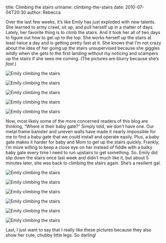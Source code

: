 title: Climbing the stairs
urlname: climbing-the-stairs
date: 2010-07-04T20:30
author: Rebecca

Over the last few weeks, it&#x02bc;s like Emily has just exploded with new
talents. She learned to army crawl, sit up, and pull herself up in a matter of
days. Lately, her favorite thing is to climb the stairs. And it took her all of
two days to figure out how to get up to the top. She works herself up the stairs
at least twice a day and is getting pretty fast at it. She knows that I&#x02bc;m
not crazy about the idea of her going up the stairs unsupervised because she
giggles wildly when she gets to the first landing without my noticing and
scampers up the stairs if she sees me coming. (The pictures are blurry because
she&#x02bc;s *fast*.)

![Emily climbing the stairs][a]

[a]: {static}/images/2010-06-29-emily-01.jpg

![Emily climbing the stairs][b]

[b]: {static}/images/2010-06-29-emily-02.jpg

![Emily climbing the stairs][c]

[c]: {static}/images/2010-06-29-emily-03.jpg

![Emily climbing the stairs][d]

[d]: {static}/images/2010-06-29-emily-04.jpg

![Emily climbing the stairs][e]

[e]: {static}/images/2010-06-29-emily-05.jpg

Now, most likely some of the more concerned readers of this blog are thinking,
&ldquo;Where *is* their baby gate?&rdquo; Simply told, we don&#x02bc;t have one.
Our metal frame banister and uneven walls have made it nearly impossible for me
to find a baby gate that we could install and operate easily. Plus, a baby gate
makes it harder for baby and Mom to get up the stairs quickly. Frankly,
I&#x02bc;m more willing to keep a close eye on her instead of fiddle with a
balky baby gate every time I need to run upstairs to get something. So. Emily
did slip down the stairs once last week and didn&#x02bc;t much like it, but
about 5 minutes later, she was back to climbing the stairs again. She&#x02bc;s a
resilient gal.

![Emily climbing the stairs][f]

[f]: {static}/images/2010-06-29-emily-06.jpg

![Emily climbing the stairs][g]

[g]: {static}/images/2010-06-29-emily-07.jpg

![Emily climbing the stairs][h]

[h]: {static}/images/2010-06-29-emily-08.jpg

![Emily climbing the stairs][i]

[i]: {static}/images/2010-06-29-emily-09.jpg

![Emily climbing the stairs][j]

[j]: {static}/images/2010-06-29-emily-10.jpg

![Emily climbing the stairs][k]

[k]: {static}/images/2010-06-29-emily-11.jpg

Last, I just want to say that I really like these pictures because they also
show her cute, chubby little legs. So darling!
